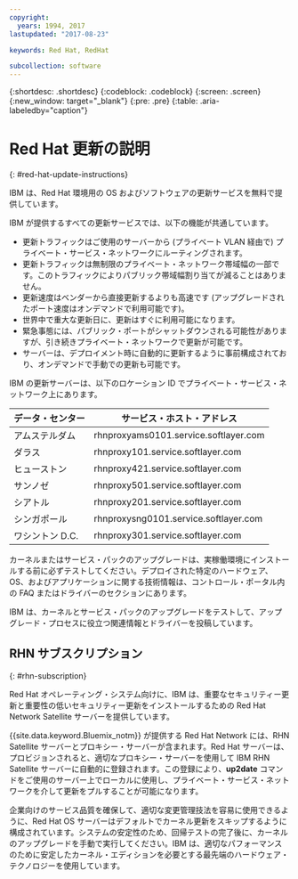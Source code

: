 ```yaml
---
copyright:
  years: 1994, 2017
lastupdated: "2017-08-23"

keywords: Red Hat, RedHat

subcollection: software
---
```


{:shortdesc: .shortdesc}
{:codeblock: .codeblock}
{:screen: .screen}
{:new_window: target="_blank"}
{:pre: .pre}
{:table: .aria-labeledby="caption"}

# Red Hat 更新の説明
{: #red-hat-update-instructions}

IBM は、Red Hat 環境用の OS およびソフトウェアの更新サービスを無料で提供しています。

IBM が提供するすべての更新サービスでは、以下の機能が共通しています。
* 更新トラフィックはご使用のサーバーから (プライベート VLAN 経由で) プライベート・サービス・ネットワークにルーティングされます。
* 更新トラフィックは無制限のプライベート・ネットワーク帯域幅の一部です。このトラフィックによりパブリック帯域幅割り当てが減ることはありません。
* 更新速度はベンダーから直接更新するよりも高速です (アップグレードされたポート速度はオンデマンドで利用可能です)。
* 世界中で重大な更新日に、更新はすぐに利用可能になります。
* 緊急事態には、パブリック・ポートがシャットダウンされる可能性がありますが、引き続きプライベート・ネットワークで更新が可能です。
* サーバーは、デプロイメント時に自動的に更新するように事前構成されており、オンデマンドで手動での更新も可能です。

IBM の更新サーバーは、以下のロケーション ID でプライベート・サービス・ネットワーク上にあります。

|データ・センター|サービス・ホスト・アドレス|
|---|---|
|アムステルダム|rhnproxyams0101.service.softlayer.com|
|ダラス|rhnproxy101.service.softlayer.com|
|ヒューストン|rhnproxy421.service.softlayer.com|
|サンノゼ|rhnproxy501.service.softlayer.com|
|シアトル|rhnproxy201.service.softlayer.com|
|シンガポール|rhnproxysng0101.service.softlayer.com|
|ワシントン D.C.|rhnproxy301.service.softlayer.com|

カーネルまたはサービス・パックのアップグレードは、実稼働環境にインストールする前に必ずテストしてください。デプロイされた特定のハードウェア、OS、およびアプリケーションに関する技術情報は、コントロール・ポータル内の FAQ またはドライバーのセクションにあります。

IBM は、カーネルとサービス・パックのアップグレードをテストして、アップグレード・プロセスに役立つ関連情報とドライバーを投稿しています。

## RHN サブスクリプション
{: #rhn-subscription}

Red Hat オペレーティング・システム向けに、IBM は、重要なセキュリティー更新と重要性の低いセキュリティー更新をインストールするための Red Hat Network Satellite サーバーを提供しています。

{{site.data.keyword.Bluemix_notm}} が提供する Red Hat Network には、RHN Satellite サーバーとプロキシー・サーバーが含まれます。Red Hat サーバーは、プロビジョンされると、適切なプロキシー・サーバーを使用して IBM RHN Satellite サーバーに自動的に登録されます。この登録により、**up2date** コマンドをご使用のサーバー上でローカルに使用し、プライベート・サービス・ネットワークを介して更新をプルすることが可能になります。

企業向けのサービス品質を確保して、適切な変更管理技法を容易に使用できるように、Red Hat OS サーバーはデフォルトでカーネル更新をスキップするように構成されています。システムの安定性のため、回帰テストの完了後に、カーネルのアップグレードを手動で実行してください。IBM は、適切なパフォーマンスのために安定したカーネル・エディションを必要とする最先端のハードウェア・テクノロジーを使用しています。
